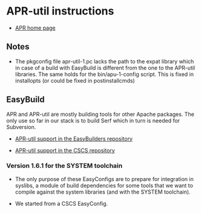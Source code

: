 # APR-util instructions

  * [APR home page](https://apr.apache.org/)


## Notes

  * The pkgconfig file apr-util-1.pc lacks the path to the expat library
    which in case of a build with EasyBuild is different from the one to the
    APR-util libraries. The same holds for the bin/apu-1-config script.
    This is fixed in installopts (or could be fixed in postinstallcmds)


## EasyBuild

APR and APR-util are mostly building tools for other Apache packages. The only use so far
in our stack is to build Serf which in turn is needed for Subversion.

  * [APR-util support in the EasyBuilders repository](https://github.com/easybuilders/easybuild-easyconfigs/tree/develop/easybuild/easyconfigs/a/APR-util)

  * [APR-util support in the CSCS repository](https://github.com/eth-cscs/production/tree/master/easybuild/easyconfigs/a/APR-util)


### Version 1.6.1 for the SYSTEM toolchain

  * The only purpose of these EasyConfigs are to prepare for integration in
    syslibs, a module of build dependencies for some tools that we want to
    compile against the system libraries (and with the SYSTEM toolchain).

  * We started from a CSCS EasyConfig.
